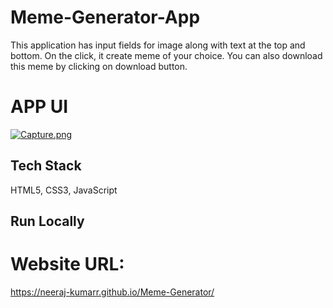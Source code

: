 
# Meme-Generator-App

This application has input fields for image along with text at the top and bottom.
On the click, it create meme of your choice. You can also download this meme by clicking on download button.


# APP UI

[![Capture.png](https://i.postimg.cc/vH7ZQnwD/Capture.png)](https://postimg.cc/mtDsjtDG)
## Tech Stack

HTML5, CSS3, JavaScript




## Run Locally
 

# Website URL:
https://neeraj-kumarr.github.io/Meme-Generator/
